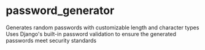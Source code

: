 # password_generator
Generates random passwords with customizable length and character types
Uses Django's built-in password validation to ensure the generated passwords meet security standards
 

